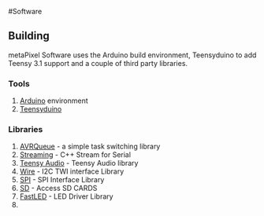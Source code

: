 #Software
## Building
metaPixel Software uses the Arduino build environment, Teensyduino to add Teensy 3.1 support and a couple of third party libraries.

### Tools
1. [Arduino](https://www.arduino.cc/en/Main/Software) environment
2. [Teensyduino](http://www.pjrc.com/teensy/teensyduino.html)

### Libraries
1. [AVRQueue](https://github.com/Zuph/AVRQueue) - a simple task switching library
2. [Streaming](http://arduiniana.org/libraries/streaming/) - C++ Stream for Serial
3. [Teensy Audio](http://www.pjrc.com/teensy/td_libs_Audio.html) - Teensy Audio library
4. [Wire](https://www.arduino.cc/en/Reference/Wire)  - I2C TWI interface Library
5. [SPI](https://www.arduino.cc/en/Reference/SPI)	- SPI Interface Library
6. [SD](https://www.arduino.cc/en/Reference/SD) - Access SD CARDS
7. [FastLED](http://fastled.io) - LED Driver Library
8. 